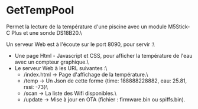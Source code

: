 # GetTempPool

Permet la lecture de la température d'une piscine avec un module M5Stick-C Plus et une sonde DS18B20.\

Un serveur Web est à l'écoute sur le port 8090, pour servir :\
+ Une page Html - Javascript et CSS, pour afficher la température de l'eau avec un compteur graphique.\
+ Le serveur Web à les URL suivantes :\             
    + /index.html -> Page d'affichage de la température.\
    + /temp -> Un Json de cette forme {time: 188888228882, eau: 25.81, rssi: -73}\
    + /scan -> La liste des Wifi disponibles.\
    + /update -> Mise à jour en OTA (fichier : firmware.bin ou spiffs.bin).
